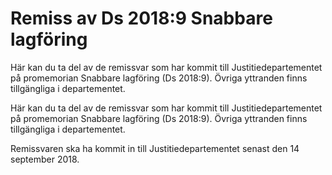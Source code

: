 # Remiss av Ds 2018:9 Snabbare lagföring

Här kan du ta del av de remissvar som har kommit till Justitiedepartementet på promemorian Snabbare lagföring (Ds 2018:9). Övriga yttranden finns tillgängliga i departementet.

Här kan du ta del av de remissvar som har kommit till Justitiedepartementet på promemorian Snabbare lagföring (Ds 2018:9). Övriga yttranden finns tillgängliga i departementet.

Remissvaren ska ha kommit in till Justitiedepartementet senast den 14 september 2018.
